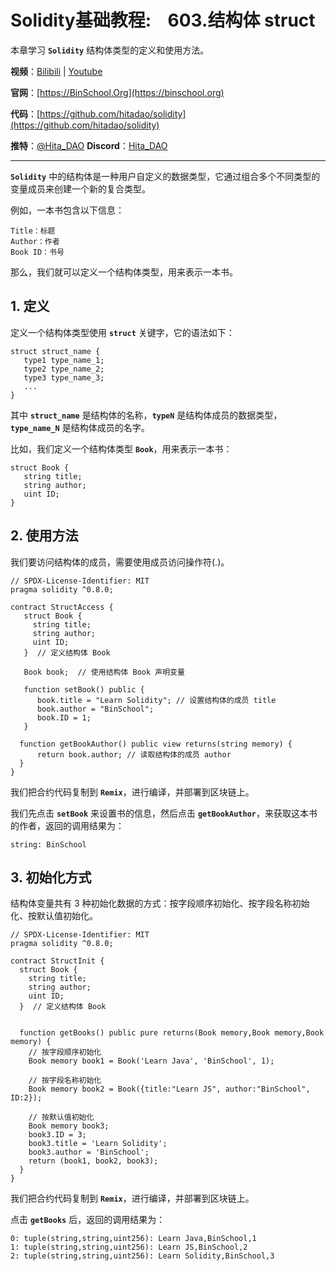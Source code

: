 # Solidity基础教程:&nbsp;&nbsp;&nbsp;&nbsp;603.结构体 struct

本章学习 **`Solidity`** 结构体类型的定义和使用方法。

**视频**：[Bilibili](https://space.bilibili.com/2112923943)  |  [Youtube](https://www.youtube.com/@BinSchoolApp)

**官网**：[https://BinSchool.Org](https://binschool.org)

**代码**：[https://github.com/hitadao/solidity](https://github.com/hitadao/solidity)

**推特**：[@Hita_DAO](https://x.com/hita_dao)    **Discord**：[Hita_DAO](https://discord.gg/dzWY3QYGrx)

-----
**`Solidity`** 中的结构体是一种用户自定义的数据类型，它通过组合多个不同类型的变量成员来创建一个新的复合类型。

例如，一本书包含以下信息：

```solidity
Title：标题
Author：作者
Book ID：书号
```

那么，我们就可以定义一个结构体类型，用来表示一本书。

## 1.  定义

定义一个结构体类型使用 **`struct`** 关键字，它的语法如下：

```solidity
struct struct_name { 
   type1 type_name_1;
   type2 type_name_2;
   type3 type_name_3;
   ...
}
```

其中 **`struct_name`** 是结构体的名称，**`typeN`** 是结构体成员的数据类型，**`type_name_N`** 是结构体成员的名字。

比如，我们定义一个结构体类型 **`Book`**，用来表示一本书：

```solidity
struct Book { 
   string title;
   string author;
   uint ID;
}
```

## 2. 使用方法
我们要访问结构体的成员，需要使用成员访问操作符(.)。

```solidity
// SPDX-License-Identifier: MIT
pragma solidity ^0.8.0;

contract StructAccess {
   struct Book { 
     string title;
     string author;
     uint ID;
   }  // 定义结构体 Book

   Book book;  // 使用结构体 Book 声明变量

   function setBook() public {
      book.title = "Learn Solidity"; // 设置结构体的成员 title
      book.author = "BinSchool";
      book.ID = 1;
   }

  function getBookAuthor() public view returns(string memory) {
      return book.author; // 读取结构体的成员 author
  }
}
```

我们把合约代码复制到 **`Remix`**，进行编译，并部署到区块链上。

我们先点击 **`setBook`** 来设置书的信息，然后点击 **`getBookAuthor`**，来获取这本书的作者，返回的调用结果为：

```solidity
string: BinSchool
```

## 3. 初始化方式

结构体变量共有 3 种初始化数据的方式：按字段顺序初始化、按字段名称初始化、按默认值初始化。

```solidity
// SPDX-License-Identifier: MIT
pragma solidity ^0.8.0;

contract StructInit {
  struct Book { 
    string title;
    string author;
    uint ID;
  }  // 定义结构体 Book
 

  function getBooks() public pure returns(Book memory,Book memory,Book memory) {
    // 按字段顺序初始化
    Book memory book1 = Book('Learn Java', 'BinSchool', 1);

    // 按字段名称初始化
    Book memory book2 = Book({title:"Learn JS", author:"BinSchool", ID:2});

    // 按默认值初始化
    Book memory book3;
    book3.ID = 3;
    book3.title = 'Learn Solidity';
    book3.author = 'BinSchool';
    return (book1, book2, book3);
  }
}
```

我们把合约代码复制到 **`Remix`**，进行编译，并部署到区块链上。

点击 **`getBooks`** 后，返回的调用结果为：

```solidity
0: tuple(string,string,uint256): Learn Java,BinSchool,1
1: tuple(string,string,uint256): Learn JS,BinSchool,2
2: tuple(string,string,uint256): Learn Solidity,BinSchool,3
```